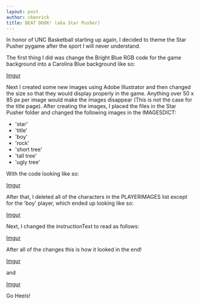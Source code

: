 ```yaml
---
layout: post
author: ckenrick
title: BEAT DOOK! (aka Star Pusher)
---
```


In honor of UNC Basketball starting up again, I decided to theme the Star Pusher pygame after the sport I will never understand. 

The first thing I did was change the Bright Blue RGB code for the game background into a Carolina Blue background like so:

[Imgur](http://i.imgur.com/iEbpR1H)

Next I created some new images using Adobe Illustrator and then changed the size so that they would display properly in the game. Anything over 50 x 85 px per image would make the images disappear (This is not the case for the title page). After creating the images, I placed the files in the Star Pusher folder and changed the following images in the IMAGESDICT:

* 'star'
* 'title'
* 'boy'
* 'rock'
* 'short tree'
* 'tall tree'
* 'ugly tree'

With the code looking like so:

[Imgur](http://i.imgur.com/Xsi5Tzk)

After that, I deleted all of the characters in the PLAYERIMAGES list except for the 'boy' player, which ended up looking like so:

[Imgur](http://i.imgur.com/OrdeGhm)

Next, I changed the instructionText to read as follows:

[Imgur](http://i.imgur.com/G4stmE0)

After all of the changes this is how it looked in the end!

[Imgur](http://i.imgur.com/2Zm5kkl)

and

[Imgur](http://i.imgur.com/g8cdSgJ)

Go Heels! 
